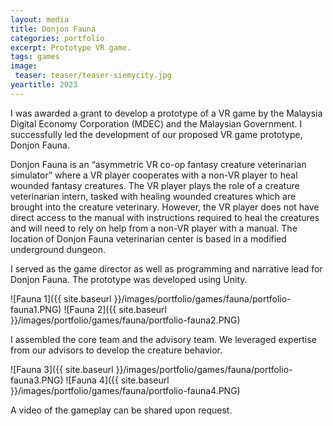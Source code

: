 ```yaml
---
layout: media
title: Donjon Fauna
categories: portfolio
excerpt: Prototype VR game.
tags: games
image:
 teaser: teaser/teaser-siemycity.jpg
yeartitle: 2023
---
```


I was awarded a grant to develop a prototype of a VR game by the Malaysia Digital Economy Corporation (MDEC) and the Malaysian Government. I successfully led the development of our proposed VR game prototype, Donjon Fauna. 

Donjon Fauna is an “asymmetric VR co-op fantasy creature veterinarian simulator” where a VR player cooperates with a non-VR player to heal wounded fantasy creatures. The VR player plays the role of a creature veterinarian intern, tasked with healing wounded creatures which are brought into the creature veterinary. However, the VR player does not have direct access to the manual with instructions required to heal the creatures and will need to rely on help from a non-VR player with a manual. The location of Donjon Fauna veterinarian center is based in a modified underground dungeon.

I served as the game director as well as programming and narrative lead for Donjon Fauna. The prototype was developed using Unity.

![Fauna 1]({{ site.baseurl }}/images/portfolio/games/fauna/portfolio-fauna1.PNG)
![Fauna 2]({{ site.baseurl }}/images/portfolio/games/fauna/portfolio-fauna2.PNG)

I assembled the core team and the advisory team. We leveraged expertise from our advisors to develop the creature behavior.

![Fauna 3]({{ site.baseurl }}/images/portfolio/games/fauna/portfolio-fauna3.PNG)
![Fauna 4]({{ site.baseurl }}/images/portfolio/games/fauna/portfolio-fauna4.PNG)

A video of the gameplay can be shared upon request.